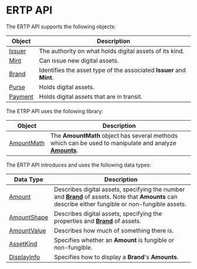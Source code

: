 # ERTP API

The ERTP API supports the following objects:

| Object | Description |
| --- | --- |
| [Issuer](./issuer.md) | The authority on what holds digital assets of its kind. |
| [Mint](./mint.md) | Can issue new digital assets. |
| [Brand](./brand.md) | Identifies the asset type of the associated **Issuer** and **Mint**. |
| [Purse](./purse.md) | Holds digital assets. |
| [Payment](./payment.md) | Holds digital assets that are in transit. |



The ETRP API uses the following library:

| Object | Description |
| --- | --- |
| [AmountMath](./amount-math.md) | The **AmountMath** object has several methods which can be used to manipulate and analyze **[Amounts](./ertp-data-types.md#amount)**. |


The ERTP API introduces and uses the following data types:

| Data Type | Description |
| --- | --- |
| [Amount](./ertp-data-types.md#amount) | Describes digital assets, specifying the number and **[Brand](./brand.md)** of assets. Note that **Amounts** can describe either fungible or non-fungible assets. |
| [AmountShape](./ertp-data-types.md#amountshape) | Describes digital assets, specifying the properties and **[Brand](./brand.md)** of assets. |
| [AmountValue](./ertp-data-types.md#amountvalue) | Describes how much of something there is. |
| [AssetKind](./ertp-data-types.md#assetkind) | Specifies whether an **Amount** is fungible or non-fungible. |
| [DisplayInfo](./ertp-data-types.md#displayinfo) | Specifies how to display a **Brand**'s **Amounts**. |

